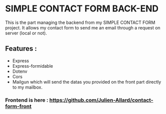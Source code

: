 # SIMPLE CONTACT FORM BACK-END

This is the part managing the backend from my SIMPLE CONTACT FORM project.
It allows my contact form to send me an email through a request on server (local or not).

## Features :

- Express
- Express-formidable
- Dotenv
- Cors
- Mailgun which will send the datas you provided on the front part directly to my mailbox.

### Frontend is here : https://github.com/Julien-Allard/contact-form-front
